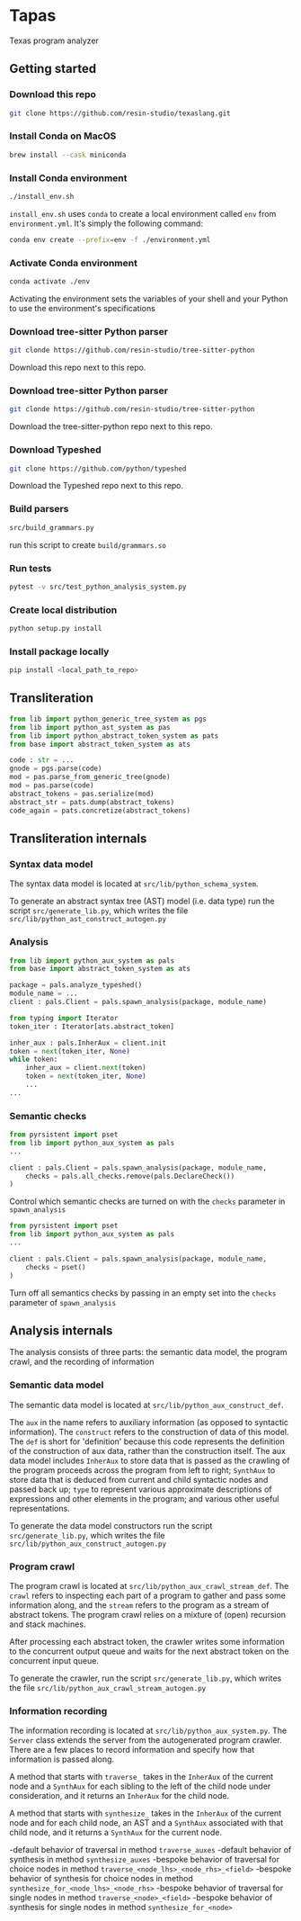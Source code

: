 # Tapas 
Texas program analyzer

## Getting started
### Download this repo
```bash
git clone https://github.com/resin-studio/texaslang.git
```

### Install Conda on MacOS
```bash
brew install --cask miniconda
```

### Install Conda environment
```bash
./install_env.sh
```
`install_env.sh` uses `conda` to create a local environment called `env` from `environment.yml`.
It's simply the following command:
```bash
conda env create --prefix=env -f ./environment.yml
```

### Activate Conda environment
```bash
conda activate ./env
```
Activating the environment sets the variables of your shell and your Python to use the environment's specifications

### Download tree-sitter Python parser
```bash
git clonde https://github.com/resin-studio/tree-sitter-python
```
Download this repo next to this repo.

### Download tree-sitter Python parser
```bash
git clonde https://github.com/resin-studio/tree-sitter-python
```
Download the tree-sitter-python repo next to this repo.

### Download Typeshed
```bash
git clone https://github.com/python/typeshed
```
Download the Typeshed repo next to this repo.

### Build parsers
```bash
src/build_grammars.py
```
run this script to create `build/grammars.so`

### Run tests
```bash
pytest -v src/test_python_analysis_system.py
```

### Create local distribution 
```bash
python setup.py install
```

### Install package locally 
```bash
pip install <local_path_to_repo>
```

## Transliteration
```python
from lib import python_generic_tree_system as pgs 
from lib import python_ast_system as pas
from lib import python_abstract_token_system as pats
from base import abstract_token_system as ats

code : str = ...
gnode = pgs.parse(code)
mod = pas.parse_from_generic_tree(gnode)
mod = pas.parse(code)
abstract_tokens = pas.serialize(mod)
abstract_str = pats.dump(abstract_tokens)
code_again = pats.concretize(abstract_tokens)
```

## Transliteration internals 

### Syntax data model
The syntax data model is located at `src/lib/python_schema_system`.

To generate an abstract syntax tree (AST) model (i.e. data type) run the script `src/generate_lib.py`, which writes the file `src/lib/python_ast_construct_autogen.py`

### Analysis
```python
from lib import python_aux_system as pals
from base import abstract_token_system as ats

package = pals.analyze_typeshed()
module_name = ...
client : pals.Client = pals.spawn_analysis(package, module_name)

from typing import Iterator
token_iter : Iterator[ats.abstract_token]

inher_aux : pals.InherAux = client.init
token = next(token_iter, None)
while token:
    inher_aux = client.next(token)
    token = next(token_iter, None)
    ...
...
```

### Semantic checks
```python
from pyrsistent import pset
from lib import python_aux_system as pals
...

client : pals.Client = pals.spawn_analysis(package, module_name,
    checks = pals.all_checks.remove(pals.DeclareCheck())
)
```
Control which semantic checks are turned on with the `checks` parameter in `spawn_analysis`

```python
from pyrsistent import pset
from lib import python_aux_system as pals
...

client : pals.Client = pals.spawn_analysis(package, module_name,
    checks = pset() 
)
```
Turn off all semantics checks by passing in an empty set into the `checks` parameter of `spawn_analysis`

## Analysis internals
The analysis consists of three parts: the semantic data model, the program crawl, and the recording of information

### Semantic data model
The semantic data model is located at `src/lib/python_aux_construct_def`. 

The `aux` in the name refers to auxiliary information (as opposed to syntactic information). The `construct` refers to the construction of data of this model. The `def` is short for 'definition' because this code represents the definition of the construction of aux data, rather than the construction itself. The aux data model includes `InherAux` to store data that is passed as the crawling of the program proceeds across the program from left to right; `SynthAux` to store data that is deduced from current and child syntactic nodes and passed back up; `type` to represent various approximate descriptions of expressions and other elements in the program; and various other useful representations.

To generate the data model constructors run the script `src/generate_lib.py`, which writes the file `src/lib/python_aux_construct_autogen.py`

### Program crawl 
The program crawl is located at `src/lib/python_aux_crawl_stream_def`. The `crawl` refers to inspecting each part of a program to gather and pass some information along, and the `stream` refers to the program as a stream of abstract tokens. The program crawl relies on a mixture of (open) recursion and stack machines.

After processing each abstract token, the crawler writes some information to the concurrent output queue and waits for the next abstract token on the concurrent input queue.

To generate the crawler, run the script `src/generate_lib.py`, which writes the file `src/lib/python_aux_crawl_stream_autogen.py`


### Information recording
The information recording is located at `src/lib/python_aux_system.py`. The `Server` class extends the server from the autogenerated program crawler. There are a few places to record information and specify how that information is passed along.

A method that starts with `traverse_` takes in the `InherAux` of the current node and a `SynthAux` for each sibling to the left of the child node under consideration, and it returns an `InherAux` for the child node. 

A method that starts with `synthesize_` takes in the `InherAux` of the current node and for each child node, an AST and a `SynthAux` associated with that child node, and it returns a `SynthAux` for the current node.

-default behavior of traversal in method `traverse_auxes`
-default behavior of synthesis in method `synthesize_auxes`
-bespoke behavior of traversal for choice nodes in method `traverse_<node_lhs>_<node_rhs>_<field>`
-bespoke behavior of synthesis for choice nodes in method `synthesize_for_<node_lhs>_<node_rhs>`
-bespoke behavior of traversal for single nodes in method `traverse_<node>_<field>`
-bespoke behavior of synthesis for single nodes in method `synthesize_for_<node>`
